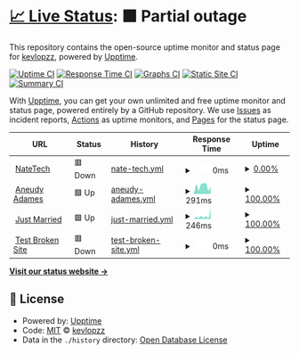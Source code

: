 # [📈 Live Status](https:///Status): <!--live status--> **🟧 Partial outage**

This repository contains the open-source uptime monitor and status page for [kevlopzz](https:///Status), powered by [Upptime](https://github.com/upptime/upptime).

[![Uptime CI](https://github.com/kevlopzz/Status/workflows/Uptime%20CI/badge.svg)](https://github.com/kevlopzz/Status/actions?query=workflow%3A%22Uptime+CI%22)
[![Response Time CI](https://github.com/kevlopzz/Status/workflows/Response%20Time%20CI/badge.svg)](https://github.com/kevlopzz/Status/actions?query=workflow%3A%22Response+Time+CI%22)
[![Graphs CI](https://github.com/kevlopzz/Status/workflows/Graphs%20CI/badge.svg)](https://github.com/kevlopzz/Status/actions?query=workflow%3A%22Graphs+CI%22)
[![Static Site CI](https://github.com/kevlopzz/Status/workflows/Static%20Site%20CI/badge.svg)](https://github.com/kevlopzz/Status/actions?query=workflow%3A%22Static+Site+CI%22)
[![Summary CI](https://github.com/kevlopzz/Status/workflows/Summary%20CI/badge.svg)](https://github.com/kevlopzz/Status/actions?query=workflow%3A%22Summary+CI%22)

With [Upptime](https://upptime.js.org), you can get your own unlimited and free uptime monitor and status page, powered entirely by a GitHub repository. We use [Issues](https://github.com/kevlopzz/Status/issues) as incident reports, [Actions](https://github.com/kevlopzz/Status/actions) as uptime monitors, and [Pages](https:///Status) for the status page.

<!--start: status pages-->
<!-- This summary is generated by Upptime (https://github.com/upptime/upptime) -->
<!-- Do not edit this manually, your changes will be overwritten -->
<!-- prettier-ignore -->
| URL | Status | History | Response Time | Uptime |
| --- | ------ | ------- | ------------- | ------ |
| <img alt="" src="https://icons.duckduckgo.com/ip3/www.natetech.dev.ico" height="13"> [NateTech](https://www.natetech.dev) | 🟥 Down | [nate-tech.yml](https://github.com/kevlopzz/Status/commits/HEAD/history/nate-tech.yml) | <details><summary><img alt="Response time graph" src="./graphs/nate-tech/response-time-week.png" height="20"> 0ms</summary><br><a href="https://kevlopzz.github.io/Status/history/nate-tech"><img alt="Response time 984" src="https://img.shields.io/endpoint?url=https%3A%2F%2Fraw.githubusercontent.com%2Fkevlopzz%2FStatus%2FHEAD%2Fapi%2Fnate-tech%2Fresponse-time.json"></a><br><a href="https://kevlopzz.github.io/Status/history/nate-tech"><img alt="24-hour response time 0" src="https://img.shields.io/endpoint?url=https%3A%2F%2Fraw.githubusercontent.com%2Fkevlopzz%2FStatus%2FHEAD%2Fapi%2Fnate-tech%2Fresponse-time-day.json"></a><br><a href="https://kevlopzz.github.io/Status/history/nate-tech"><img alt="7-day response time 0" src="https://img.shields.io/endpoint?url=https%3A%2F%2Fraw.githubusercontent.com%2Fkevlopzz%2FStatus%2FHEAD%2Fapi%2Fnate-tech%2Fresponse-time-week.json"></a><br><a href="https://kevlopzz.github.io/Status/history/nate-tech"><img alt="30-day response time 0" src="https://img.shields.io/endpoint?url=https%3A%2F%2Fraw.githubusercontent.com%2Fkevlopzz%2FStatus%2FHEAD%2Fapi%2Fnate-tech%2Fresponse-time-month.json"></a><br><a href="https://kevlopzz.github.io/Status/history/nate-tech"><img alt="1-year response time 160" src="https://img.shields.io/endpoint?url=https%3A%2F%2Fraw.githubusercontent.com%2Fkevlopzz%2FStatus%2FHEAD%2Fapi%2Fnate-tech%2Fresponse-time-year.json"></a></details> | <details><summary><a href="https://kevlopzz.github.io/Status/history/nate-tech">0.00%</a></summary><a href="https://kevlopzz.github.io/Status/history/nate-tech"><img alt="All-time uptime 34.27%" src="https://img.shields.io/endpoint?url=https%3A%2F%2Fraw.githubusercontent.com%2Fkevlopzz%2FStatus%2FHEAD%2Fapi%2Fnate-tech%2Fuptime.json"></a><br><a href="https://kevlopzz.github.io/Status/history/nate-tech"><img alt="24-hour uptime 0.00%" src="https://img.shields.io/endpoint?url=https%3A%2F%2Fraw.githubusercontent.com%2Fkevlopzz%2FStatus%2FHEAD%2Fapi%2Fnate-tech%2Fuptime-day.json"></a><br><a href="https://kevlopzz.github.io/Status/history/nate-tech"><img alt="7-day uptime 0.00%" src="https://img.shields.io/endpoint?url=https%3A%2F%2Fraw.githubusercontent.com%2Fkevlopzz%2FStatus%2FHEAD%2Fapi%2Fnate-tech%2Fuptime-week.json"></a><br><a href="https://kevlopzz.github.io/Status/history/nate-tech"><img alt="30-day uptime 1.38%" src="https://img.shields.io/endpoint?url=https%3A%2F%2Fraw.githubusercontent.com%2Fkevlopzz%2FStatus%2FHEAD%2Fapi%2Fnate-tech%2Fuptime-month.json"></a><br><a href="https://kevlopzz.github.io/Status/history/nate-tech"><img alt="1-year uptime 0.00%" src="https://img.shields.io/endpoint?url=https%3A%2F%2Fraw.githubusercontent.com%2Fkevlopzz%2FStatus%2FHEAD%2Fapi%2Fnate-tech%2Fuptime-year.json"></a></details>
| <img alt="" src="https://icons.duckduckgo.com/ip3/www.aneudyadames.dev.ico" height="13"> [Aneudy Adames](https://www.aneudyadames.dev) | 🟩 Up | [aneudy-adames.yml](https://github.com/kevlopzz/Status/commits/HEAD/history/aneudy-adames.yml) | <details><summary><img alt="Response time graph" src="./graphs/aneudy-adames/response-time-week.png" height="20"> 291ms</summary><br><a href="https://kevlopzz.github.io/Status/history/aneudy-adames"><img alt="Response time 526" src="https://img.shields.io/endpoint?url=https%3A%2F%2Fraw.githubusercontent.com%2Fkevlopzz%2FStatus%2FHEAD%2Fapi%2Faneudy-adames%2Fresponse-time.json"></a><br><a href="https://kevlopzz.github.io/Status/history/aneudy-adames"><img alt="24-hour response time 225" src="https://img.shields.io/endpoint?url=https%3A%2F%2Fraw.githubusercontent.com%2Fkevlopzz%2FStatus%2FHEAD%2Fapi%2Faneudy-adames%2Fresponse-time-day.json"></a><br><a href="https://kevlopzz.github.io/Status/history/aneudy-adames"><img alt="7-day response time 291" src="https://img.shields.io/endpoint?url=https%3A%2F%2Fraw.githubusercontent.com%2Fkevlopzz%2FStatus%2FHEAD%2Fapi%2Faneudy-adames%2Fresponse-time-week.json"></a><br><a href="https://kevlopzz.github.io/Status/history/aneudy-adames"><img alt="30-day response time 382" src="https://img.shields.io/endpoint?url=https%3A%2F%2Fraw.githubusercontent.com%2Fkevlopzz%2FStatus%2FHEAD%2Fapi%2Faneudy-adames%2Fresponse-time-month.json"></a><br><a href="https://kevlopzz.github.io/Status/history/aneudy-adames"><img alt="1-year response time 510" src="https://img.shields.io/endpoint?url=https%3A%2F%2Fraw.githubusercontent.com%2Fkevlopzz%2FStatus%2FHEAD%2Fapi%2Faneudy-adames%2Fresponse-time-year.json"></a></details> | <details><summary><a href="https://kevlopzz.github.io/Status/history/aneudy-adames">100.00%</a></summary><a href="https://kevlopzz.github.io/Status/history/aneudy-adames"><img alt="All-time uptime 99.97%" src="https://img.shields.io/endpoint?url=https%3A%2F%2Fraw.githubusercontent.com%2Fkevlopzz%2FStatus%2FHEAD%2Fapi%2Faneudy-adames%2Fuptime.json"></a><br><a href="https://kevlopzz.github.io/Status/history/aneudy-adames"><img alt="24-hour uptime 100.00%" src="https://img.shields.io/endpoint?url=https%3A%2F%2Fraw.githubusercontent.com%2Fkevlopzz%2FStatus%2FHEAD%2Fapi%2Faneudy-adames%2Fuptime-day.json"></a><br><a href="https://kevlopzz.github.io/Status/history/aneudy-adames"><img alt="7-day uptime 100.00%" src="https://img.shields.io/endpoint?url=https%3A%2F%2Fraw.githubusercontent.com%2Fkevlopzz%2FStatus%2FHEAD%2Fapi%2Faneudy-adames%2Fuptime-week.json"></a><br><a href="https://kevlopzz.github.io/Status/history/aneudy-adames"><img alt="30-day uptime 100.00%" src="https://img.shields.io/endpoint?url=https%3A%2F%2Fraw.githubusercontent.com%2Fkevlopzz%2FStatus%2FHEAD%2Fapi%2Faneudy-adames%2Fuptime-month.json"></a><br><a href="https://kevlopzz.github.io/Status/history/aneudy-adames"><img alt="1-year uptime 100.00%" src="https://img.shields.io/endpoint?url=https%3A%2F%2Fraw.githubusercontent.com%2Fkevlopzz%2FStatus%2FHEAD%2Fapi%2Faneudy-adames%2Fuptime-year.json"></a></details>
| <img alt="" src="https://icons.duckduckgo.com/ip3/just-married.us.ico" height="13"> [Just Married](https://just-married.us/) | 🟩 Up | [just-married.yml](https://github.com/kevlopzz/Status/commits/HEAD/history/just-married.yml) | <details><summary><img alt="Response time graph" src="./graphs/just-married/response-time-week.png" height="20"> 246ms</summary><br><a href="https://kevlopzz.github.io/Status/history/just-married"><img alt="Response time 325" src="https://img.shields.io/endpoint?url=https%3A%2F%2Fraw.githubusercontent.com%2Fkevlopzz%2FStatus%2FHEAD%2Fapi%2Fjust-married%2Fresponse-time.json"></a><br><a href="https://kevlopzz.github.io/Status/history/just-married"><img alt="24-hour response time 94" src="https://img.shields.io/endpoint?url=https%3A%2F%2Fraw.githubusercontent.com%2Fkevlopzz%2FStatus%2FHEAD%2Fapi%2Fjust-married%2Fresponse-time-day.json"></a><br><a href="https://kevlopzz.github.io/Status/history/just-married"><img alt="7-day response time 246" src="https://img.shields.io/endpoint?url=https%3A%2F%2Fraw.githubusercontent.com%2Fkevlopzz%2FStatus%2FHEAD%2Fapi%2Fjust-married%2Fresponse-time-week.json"></a><br><a href="https://kevlopzz.github.io/Status/history/just-married"><img alt="30-day response time 164" src="https://img.shields.io/endpoint?url=https%3A%2F%2Fraw.githubusercontent.com%2Fkevlopzz%2FStatus%2FHEAD%2Fapi%2Fjust-married%2Fresponse-time-month.json"></a><br><a href="https://kevlopzz.github.io/Status/history/just-married"><img alt="1-year response time 302" src="https://img.shields.io/endpoint?url=https%3A%2F%2Fraw.githubusercontent.com%2Fkevlopzz%2FStatus%2FHEAD%2Fapi%2Fjust-married%2Fresponse-time-year.json"></a></details> | <details><summary><a href="https://kevlopzz.github.io/Status/history/just-married">100.00%</a></summary><a href="https://kevlopzz.github.io/Status/history/just-married"><img alt="All-time uptime 72.10%" src="https://img.shields.io/endpoint?url=https%3A%2F%2Fraw.githubusercontent.com%2Fkevlopzz%2FStatus%2FHEAD%2Fapi%2Fjust-married%2Fuptime.json"></a><br><a href="https://kevlopzz.github.io/Status/history/just-married"><img alt="24-hour uptime 100.00%" src="https://img.shields.io/endpoint?url=https%3A%2F%2Fraw.githubusercontent.com%2Fkevlopzz%2FStatus%2FHEAD%2Fapi%2Fjust-married%2Fuptime-day.json"></a><br><a href="https://kevlopzz.github.io/Status/history/just-married"><img alt="7-day uptime 100.00%" src="https://img.shields.io/endpoint?url=https%3A%2F%2Fraw.githubusercontent.com%2Fkevlopzz%2FStatus%2FHEAD%2Fapi%2Fjust-married%2Fuptime-week.json"></a><br><a href="https://kevlopzz.github.io/Status/history/just-married"><img alt="30-day uptime 100.00%" src="https://img.shields.io/endpoint?url=https%3A%2F%2Fraw.githubusercontent.com%2Fkevlopzz%2FStatus%2FHEAD%2Fapi%2Fjust-married%2Fuptime-month.json"></a><br><a href="https://kevlopzz.github.io/Status/history/just-married"><img alt="1-year uptime 52.76%" src="https://img.shields.io/endpoint?url=https%3A%2F%2Fraw.githubusercontent.com%2Fkevlopzz%2FStatus%2FHEAD%2Fapi%2Fjust-married%2Fuptime-year.json"></a></details>
| <img alt="" src="https://icons.duckduckgo.com/ip3/thissitedoesnotexist.koj.co.ico" height="13"> [Test Broken Site](https://thissitedoesnotexist.koj.co) | 🟥 Down | [test-broken-site.yml](https://github.com/kevlopzz/Status/commits/HEAD/history/test-broken-site.yml) | <details><summary><img alt="Response time graph" src="./graphs/test-broken-site/response-time-week.png" height="20"> 0ms</summary><br><a href="https://kevlopzz.github.io/Status/history/test-broken-site"><img alt="Response time 0" src="https://img.shields.io/endpoint?url=https%3A%2F%2Fraw.githubusercontent.com%2Fkevlopzz%2FStatus%2FHEAD%2Fapi%2Ftest-broken-site%2Fresponse-time.json"></a><br><a href="https://kevlopzz.github.io/Status/history/test-broken-site"><img alt="24-hour response time 0" src="https://img.shields.io/endpoint?url=https%3A%2F%2Fraw.githubusercontent.com%2Fkevlopzz%2FStatus%2FHEAD%2Fapi%2Ftest-broken-site%2Fresponse-time-day.json"></a><br><a href="https://kevlopzz.github.io/Status/history/test-broken-site"><img alt="7-day response time 0" src="https://img.shields.io/endpoint?url=https%3A%2F%2Fraw.githubusercontent.com%2Fkevlopzz%2FStatus%2FHEAD%2Fapi%2Ftest-broken-site%2Fresponse-time-week.json"></a><br><a href="https://kevlopzz.github.io/Status/history/test-broken-site"><img alt="30-day response time 0" src="https://img.shields.io/endpoint?url=https%3A%2F%2Fraw.githubusercontent.com%2Fkevlopzz%2FStatus%2FHEAD%2Fapi%2Ftest-broken-site%2Fresponse-time-month.json"></a><br><a href="https://kevlopzz.github.io/Status/history/test-broken-site"><img alt="1-year response time 0" src="https://img.shields.io/endpoint?url=https%3A%2F%2Fraw.githubusercontent.com%2Fkevlopzz%2FStatus%2FHEAD%2Fapi%2Ftest-broken-site%2Fresponse-time-year.json"></a></details> | <details><summary><a href="https://kevlopzz.github.io/Status/history/test-broken-site">100.00%</a></summary><a href="https://kevlopzz.github.io/Status/history/test-broken-site"><img alt="All-time uptime 100.00%" src="https://img.shields.io/endpoint?url=https%3A%2F%2Fraw.githubusercontent.com%2Fkevlopzz%2FStatus%2FHEAD%2Fapi%2Ftest-broken-site%2Fuptime.json"></a><br><a href="https://kevlopzz.github.io/Status/history/test-broken-site"><img alt="24-hour uptime 100.00%" src="https://img.shields.io/endpoint?url=https%3A%2F%2Fraw.githubusercontent.com%2Fkevlopzz%2FStatus%2FHEAD%2Fapi%2Ftest-broken-site%2Fuptime-day.json"></a><br><a href="https://kevlopzz.github.io/Status/history/test-broken-site"><img alt="7-day uptime 100.00%" src="https://img.shields.io/endpoint?url=https%3A%2F%2Fraw.githubusercontent.com%2Fkevlopzz%2FStatus%2FHEAD%2Fapi%2Ftest-broken-site%2Fuptime-week.json"></a><br><a href="https://kevlopzz.github.io/Status/history/test-broken-site"><img alt="30-day uptime 100.00%" src="https://img.shields.io/endpoint?url=https%3A%2F%2Fraw.githubusercontent.com%2Fkevlopzz%2FStatus%2FHEAD%2Fapi%2Ftest-broken-site%2Fuptime-month.json"></a><br><a href="https://kevlopzz.github.io/Status/history/test-broken-site"><img alt="1-year uptime 100.00%" src="https://img.shields.io/endpoint?url=https%3A%2F%2Fraw.githubusercontent.com%2Fkevlopzz%2FStatus%2FHEAD%2Fapi%2Ftest-broken-site%2Fuptime-year.json"></a></details>

<!--end: status pages-->

[**Visit our status website →**](https:///Status)

## 📄 License

- Powered by: [Upptime](https://github.com/upptime/upptime)
- Code: [MIT](./LICENSE) © [kevlopzz](https:///Status)
- Data in the `./history` directory: [Open Database License](https://opendatacommons.org/licenses/odbl/1-0/)
